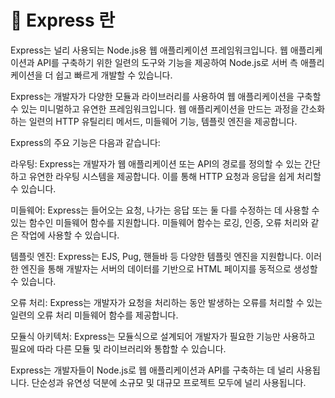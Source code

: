 # 🥦 Express 란

Express는 널리 사용되는 Node.js용 웹 애플리케이션 프레임워크입니다. 웹 애플리케이션과 API를 구축하기 위한 일련의 도구와 기능을 제공하여 Node.js로 서버 측 애플리케이션을 더 쉽고 빠르게 개발할 수 있습니다.

Express는 개발자가 다양한 모듈과 라이브러리를 사용하여 웹 애플리케이션을 구축할 수 있는 미니멀하고 유연한 프레임워크입니다. 웹 애플리케이션을 만드는 과정을 간소화하는 일련의 HTTP 유틸리티 메서드, 미들웨어 기능, 템플릿 엔진을 제공합니다.

Express의 주요 기능은 다음과 같습니다:

라우팅: Express는 개발자가 웹 애플리케이션 또는 API의 경로를 정의할 수 있는 간단하고 유연한 라우팅 시스템을 제공합니다. 이를 통해 HTTP 요청과 응답을 쉽게 처리할 수 있습니다.

미들웨어: Express는 들어오는 요청, 나가는 응답 또는 둘 다를 수정하는 데 사용할 수 있는 함수인 미들웨어 함수를 지원합니다. 미들웨어 함수는 로깅, 인증, 오류 처리와 같은 작업에 사용할 수 있습니다.

템플릿 엔진: Express는 EJS, Pug, 핸들바 등 다양한 템플릿 엔진을 지원합니다. 이러한 엔진을 통해 개발자는 서버의 데이터를 기반으로 HTML 페이지를 동적으로 생성할 수 있습니다.

오류 처리: Express는 개발자가 요청을 처리하는 동안 발생하는 오류를 처리할 수 있는 일련의 오류 처리 미들웨어 함수를 제공합니다.

모듈식 아키텍처: Express는 모듈식으로 설계되어 개발자가 필요한 기능만 사용하고 필요에 따라 다른 모듈 및 라이브러리와 통합할 수 있습니다.

Express는 개발자들이 Node.js로 웹 애플리케이션과 API를 구축하는 데 널리 사용됩니다. 단순성과 유연성 덕분에 소규모 및 대규모 프로젝트 모두에 널리 사용됩니다.
